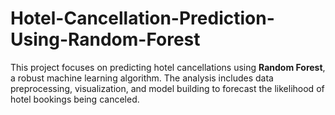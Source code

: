 # Hotel-Cancellation-Prediction-Using-Random-Forest
This project focuses on predicting hotel cancellations using **Random Forest**, a robust machine learning algorithm. The analysis includes data preprocessing, visualization, and model building to forecast the likelihood of hotel bookings being canceled.
